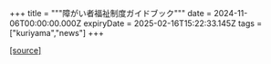 +++
title = """障がい者福祉制度ガイドブック"""
date = 2024-11-06T00:00:00.000Z
expiryDate = 2025-02-16T15:22:33.145Z
tags = ["kuriyama","news"]
+++


[[source]](https://www.town.kuriyama.hokkaido.jp/soshiki/39/29310.html)
